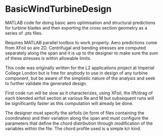 # BasicWindTurbineDesign
MATLAB code for doing basic aero optimisation and structural predictions for turbine blades 
and then exporting the cross section geometry as a series of .pts files. 

Requires MATLAB parallel toolbox to work properly. Aero predictions come from XFoil so are 2D. 
Centrifugal and bending stresses are computed separately along the span and it is up to the designer 
to make sure the sum of these stresses is within allowable limits. 

This code was originally written for the L2 applications project at Imperial College London but is free for anybody to use 
in design of any turbine component, but be aware of the simplistic nature of the analysis and seek to further 
validate the generated design. 

First code run will be slow as it characterizes, using XFoil, the lift/drag of each blended airfoil section at 
various Re and M but subsequent runs will be significantly faster as this computation will already be done.

The designer must specify the airfoils (in form of files containing the coordinates) and their variation along the span and
must configure the parameters that define the chord distribution through modification of the variables within the file. The chord profile
used is a simple k/r kind.

